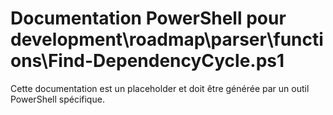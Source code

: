 # Documentation PowerShell pour development\roadmap\parser\functions\Find-DependencyCycle.ps1

Cette documentation est un placeholder et doit être générée par un outil PowerShell spécifique.
